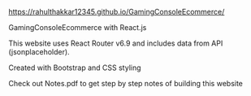 https://rahulthakkar12345.github.io/GamingConsoleEcommerce/

GamingConsoleEcommerce with React.js

This website uses React Router v6.9 and includes data from API (jsonplaceholder).

Created with Bootstrap and CSS styling


Check out Notes.pdf to get step by step notes of building this website
